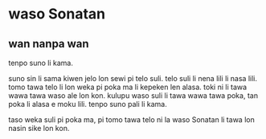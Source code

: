 # waso Sonatan

## wan nanpa wan

tenpo suno li kama.

suno sin li sama kiwen jelo lon sewi pi telo suli. telo suli li nena lili li nasa lili.
tomo tawa telo li lon weka pi poka ma li kepeken len alasa.
toki ni li tawa wawa tawa waso ale lon kon. kulupu waso suli li tawa wawa tawa poka, tan poka li alasa e moku lili.
tenpo suno pali li kama.

taso weka suli pi poka ma, pi tomo tawa telo ni la waso Sonatan li tawa lon nasin sike lon kon.




























